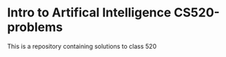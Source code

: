 # Intro to Artifical Intelligence CS520-problems
This is a repository containing solutions to class 520
